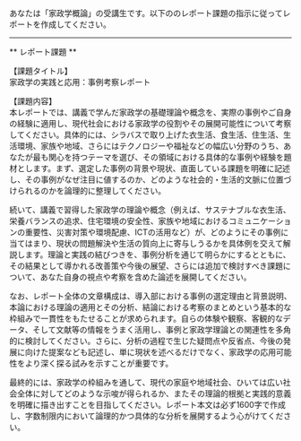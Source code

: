あなたは「家政学概論」の受講生です。以下ののレポート課題の指示に従ってレポートを作成してください。

---------------------------------------
** レポート課題 **

【課題タイトル】  
家政学の実践と応用：事例考察レポート

【課題内容】  
本レポートでは、講義で学んだ家政学の基礎理論や概念を、実際の事例やご自身の経験に適用し、現代社会における家政学の役割やその展開可能性について考察してください。具体的には、シラバスで取り上げた衣生活、食生活、住生活、生活環境、家族や地域、さらにはテクノロジーや福祉などの幅広い分野のうち、あなたが最も関心を持つテーマを選び、その領域における具体的な事例や経験を題材とします。まず、選定した事例の背景や現状、直面している課題を明確に記述し、その事例がなぜ注目に値するのか、どのような社会的・生活的文脈に位置づけられるのかを論理的に整理してください。

続いて、講義で習得した家政学の理論や概念（例えば、サステナブルな衣生活、栄養バランスの追求、住宅環境の安全性、家族や地域におけるコミュニケーションの重要性、災害対策や環境配慮、ICTの活用など）が、どのようにその事例に当てはまり、現状の問題解決や生活の質向上に寄与しうるかを具体例を交えて解説します。理論と実践の結びつきを、事例分析を通じて明らかにするとともに、その結果として導かれる改善策や今後の展望、さらには追加で検討すべき課題について、あなた自身の視点や考察を含めた論述を展開してください。

なお、レポート全体の文章構成は、導入部における事例の選定理由と背景説明、本論における理論の適用とその分析、結論における考察のまとめという基本的な枠組みで一貫性をもたせることが求められます。自らの体験や観察、客観的なデータ、そして文献等の情報をうまく活用し、事例と家政学理論との関連性を多角的に検討してください。さらに、分析の過程で生じた疑問点や反省点、今後の発展に向けた提案なども記述し、単に現状を述べるだけでなく、家政学の応用可能性をより深く探る試みを示すことが重要です。

最終的には、家政学の枠組みを通して、現代の家庭や地域社会、ひいては広い社会全体に対してどのような示唆が得られるか、またその理論的根拠と実践的意義を明確に描き出すことを目指してください。レポート本文は必ず1600字で作成し、字数制限内において論理的かつ具体的な分析を展開するよう心がけてください。
